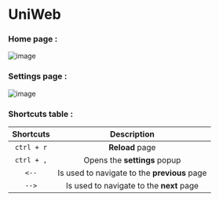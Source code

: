 # UniWeb
 
### Home page :

![image](https://github.com/user-attachments/assets/a7622aa9-ae21-468c-b8c9-51d8984b86cc)

### Settings page :

![image](https://github.com/user-attachments/assets/0bf18274-b483-4f04-ad26-6a82ad809921)

### Shortcuts table :

| Shortcuts | Description |
| :---: | :---: |
| `ctrl + r` | **Reload** page |
| `ctrl + ,` | Opens the **settings** popup |
| `<--` | Is used to navigate to the **previous** page |
| `-->` | Is used to navigate to the **next** page |

